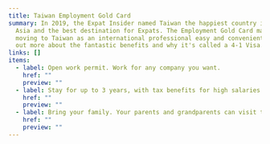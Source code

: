 ```yaml
---
title: Taiwan Employment Gold Card
summary: In 2019, the Expat Insider named Taiwan the happiest country in East
  Asia and the best destination for Expats. The Employment Gold Card makes
  moving to Taiwan as an international professional easy and convenient. Find
  out more about the fantastic benefits and why it's called a 4-1 Visa.
links: []
items:
  - label: Open work permit. Work for any company you want.
    href: ""
    preview: ""
  - label: Stay for up to 3 years, with tax benefits for high salaries.
    href: ""
    preview: ""
  - label: Bring your family. Your parents and grandparents can visit too!
    href: ""
    preview: ""
---
```

<!-- This text will never be seen -->
